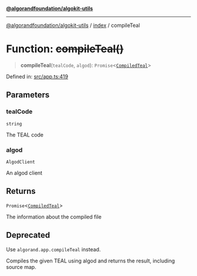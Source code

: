 [**@algorandfoundation/algokit-utils**](../../README.md)

***

[@algorandfoundation/algokit-utils](../../README.md) / [index](../README.md) / compileTeal

# Function: ~~compileTeal()~~

> **compileTeal**(`tealCode`, `algod`): `Promise`\<[`CompiledTeal`](../../types/app/interfaces/CompiledTeal.md)\>

Defined in: [src/app.ts:419](https://github.com/algorandfoundation/algokit-utils-ts/blob/main/src/app.ts#L419)

## Parameters

### tealCode

`string`

The TEAL code

### algod

`AlgodClient`

An algod client

## Returns

`Promise`\<[`CompiledTeal`](../../types/app/interfaces/CompiledTeal.md)\>

The information about the compiled file

## Deprecated

Use `algorand.app.compileTeal` instead.

Compiles the given TEAL using algod and returns the result, including source map.
